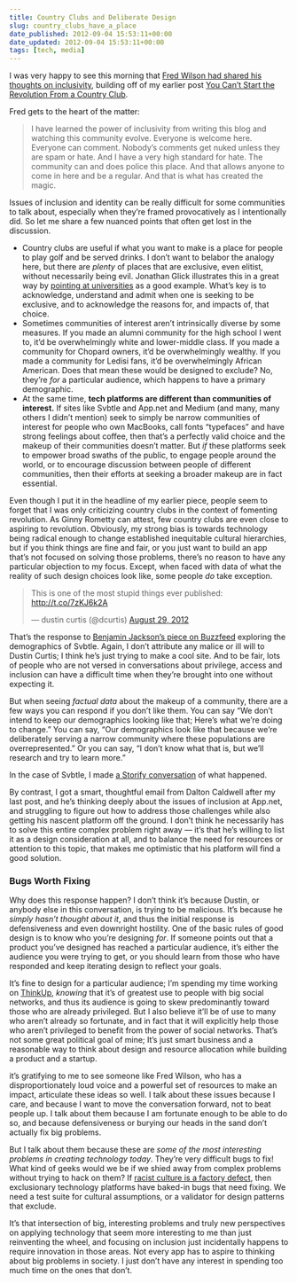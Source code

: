 ```yaml
---
title: Country Clubs and Deliberate Design
slug: country_clubs_have_a_place
date_published: 2012-09-04 15:53:11+00:00
date_updated: 2012-09-04 15:53:11+00:00
tags: [tech, media]
---
```

I was very happy to see this morning that [Fred Wilson had shared his thoughts on inclusivity](http://www.avc.com/a_vc/2012/09/inclusivity.html), building off of my earlier post [You Can’t Start the Revolution From a Country Club](/2012/08/you-cant-start-the-revolution-from-the-country-club).

Fred gets to the heart of the matter:

> I have learned the power of inclusivity from writing this blog and watching this community evolve. Everyone is welcome here. Everyone can comment. Nobody’s comments get nuked unless they are spam or hate. And I have a very high standard for hate. The community can and does police this place. And that allows anyone to come in here and be a regular. And that is what has created the magic.

Issues of inclusion and identity can be really difficult for some communities to talk about, especially when they’re framed provocatively as I intentionally did. So let me share a few nuanced points that often get lost in the discussion.

- Country clubs are useful if what you want to make is a place for people to play golf and be served drinks. I don’t want to belabor the analogy here, but there are *plenty* of places that are exclusive, even elitist, without necessarily being evil. Jonathan Glick illustrates this in a great way by [pointing at universities](http://sulia.com/channel/app-net/f/496426e3-a66c-4aac-90f3-ac15d8eefbd5/) as a good example. What’s key is to acknowledge, understand and admit when one is seeking to be exclusive, and to acknowledge the reasons for, and impacts of, that choice.
- Sometimes communities of interest aren’t intrinsically diverse by some measures. If you made an alumni community for the high school I went to, it’d be overwhelmingly white and lower-middle class. If you made a community for Chopard owners, it’d be overwhelmingly wealthy. If you made a community for Ledisi fans, it’d be overwhelmingly African American. Does that mean these would be designed to exclude? No, they’re *for* a particular audience, which happens to have a primary demographic.
- At the same time, **tech platforms are different than communities of interest.** If sites like Svbtle and App.net and Medium (and many, many others I didn’t mention) seek to simply be narrow communities of interest for people who own MacBooks, call fonts “typefaces” and have strong feelings about coffee, then that’s a perfectly valid choice and the makeup of their communities doesn’t matter. But *if* these platforms seek to empower broad swaths of the public, to engage people around the world, or to encourage discussion between people of different communities, then their efforts at seeking a broader makeup are in fact essential.

Even though I put it in the headline of my earlier piece, people seem to forget that I was only criticizing country clubs in the context of fomenting revolution. As Ginny Rometty can attest, few country clubs are even close to aspiring to revolution. Obviously, my strong bias is towards technology being radical enough to change established inequitable cultural hierarchies, but if you think things are fine and fair, or you just want to build an app that’s not focused on solving those problems, there’s no reason to have any particular objection to my focus. Except, when faced with data of what the reality of such design choices look like, some people *do* take exception.

<blockquote class="twitter-tweet" data-dnt="true" data-theme="dark"><p lang="en" dir="ltr">This is one of the most stupid things ever published: <a href="http://t.co/7zKJ6k2A">http://t.co/7zKJ6k2A</a></p>&mdash; dustin curtis (@dcurtis) <a href="https://twitter.com/dcurtis/status/240917768025821184?ref_src=twsrc%5Etfw">August 29, 2012</a></blockquote> <script async src="https://platform.twitter.com/widgets.js" charset="utf-8"></script>

That’s the response to [Benjamin Jackson’s piece on Buzzfeed](http://www.buzzfeed.com/benjaminj4/how-white-is-the-new-internet) exploring the demographics of Svbtle. Again, I don’t attribute any malice or ill will to Dustin Curtis; I think he’s just trying to make a cool site. And to be fair, lots of people who are not versed in conversations about privilege, access and inclusion can have a difficult time when they’re brought into one without expecting it.

But when seeing *factual data* about the makeup of a community, there are a few ways you can respond if you don’t like them. You can say “We don’t intend to keep our demographics looking like that; Here’s what we’re doing to change.” You can say, “Our demographics look like that because we’re deliberately serving a narrow community where these populations are overrepresented.” Or you can say, “I don’t know what that is, but we’ll research and try to learn more.”

In the case of Svbtle, I made [a Storify conversation](http://storify.com/anildash/data-inclusion-and-stupidity) of what happened.

By contrast, I got a smart, thoughtful email from Dalton Caldwell after my last post, and he’s thinking deeply about the issues of inclusion at App.net, and struggling to figure out how to address those challenges while also getting his nascent platform off the ground. I don’t think he necessarily has to solve this entire complex problem right away — it’s that he’s willing to list it as a design consideration at all, and to balance the need for resources or attention to this topic, that makes me optimistic that his platform will find a good solution.

### Bugs Worth Fixing

Why does this response happen? I don’t think it’s because Dustin, or anybody else in this conversation, is trying to be malicious. It’s because he *simply hasn’t thought about it*, and thus the initial response is defensiveness and even downright hostility. One of the basic rules of good design is to know who you’re designing *for*. If someone points out that a product you’ve designed has reached a particular audience, it’s either the audience you were trying to get, or you should learn from those who have responded and keep iterating design to reflect your goals.

It’s fine to design for a particular audience; I’m spending my time working on [ThinkUp](http://thinkup.com/), *knowing* that it’s of greatest use to people with big social networks, and thus its audience is going to skew predominantly toward those who are already privileged. But I also believe it’ll be of use to many who aren’t already so fortunate, and in fact that it will explicitly help those who aren’t privileged to benefit from the power of social networks. That’s not some great political goal of mine; It’s just smart business and a reasonable way to think about design and resource allocation while building a product and a startup.

it’s gratifying to me to see someone like Fred Wilson, who has a disproportionately loud voice and a powerful set of resources to make an impact, articulate these ideas so well. I talk about these issues because I care, and because I want to move the conversation forward, not to beat people up. I talk about them because I am fortunate enough to be able to do so, and because defensiveness or burying our heads in the sand don’t actually fix big problems.

But I talk about them because these are *some of the most interesting problems in creating technology today*. They’re very difficult bugs to fix! What kind of geeks would we be if we shied away from complex problems without trying to hack on them? If [racist culture is a factory defect](/2012/06/racist-culture-is-a-factory-defect.html), then exclusionary technology platforms have baked-in bugs that need fixing. We need a test suite for cultural assumptions, or a validator for design patterns that exclude.

It’s that intersection of big, interesting problems and truly new perspectives on applying technology that seem more interesting to me than just reinventing the wheel, and focusing on inclusion just incidentally happens to require innovation in those areas. Not every app has to aspire to thinking about big problems in society. I just don’t have any interest in spending too much time on the ones that don’t.
